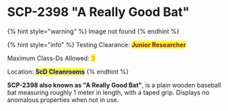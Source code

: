 # SCP-2398 "A Really Good Bat"

{% hint style="warning" %}
Image not found
{% endhint %}

{% hint style="info" %}
Testing Clearance: <mark style="color:purple;">**Junior Researcher**</mark>

Maximum Class-Ds Allowed: <mark style="color:orange;">**3**</mark>

Location: <mark style="color:blue;">**ScD Cleanrooms**</mark>
{% endhint %}

**SCP-2398 also known as "A Really Good Bat"**, is a plain wooden baseball bat measuring roughly 1 meter in length, with a taped grip. Displays no anomalous properties when not in use.
